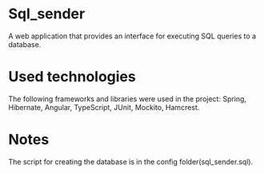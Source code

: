 # Sql_sender
A web application that provides an interface for executing SQL queries to a database. 

# Used technologies
The following frameworks and libraries were used in the project: Spring, Hibernate, Angular, TypeScript, JUnit, Mockito, Hamcrest.

# Notes
The script for creating the database is in the config folder(sql_sender.sql).
